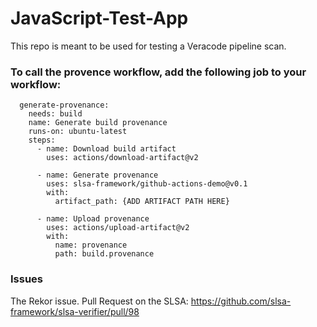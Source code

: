 # JavaScript-Test-App
This repo is meant to be used for testing a Veracode pipeline scan.


### To call the provence workflow, add the following job to your workflow:
```
  generate-provenance:
    needs: build
    name: Generate build provenance
    runs-on: ubuntu-latest
    steps:
      - name: Download build artifact
        uses: actions/download-artifact@v2

      - name: Generate provenance
        uses: slsa-framework/github-actions-demo@v0.1
        with:
          artifact_path: {ADD ARTIFACT PATH HERE}

      - name: Upload provenance
        uses: actions/upload-artifact@v2
        with:
          name: provenance
          path: build.provenance
 ```

### Issues
The Rekor issue.
Pull Request on the SLSA: https://github.com/slsa-framework/slsa-verifier/pull/98
